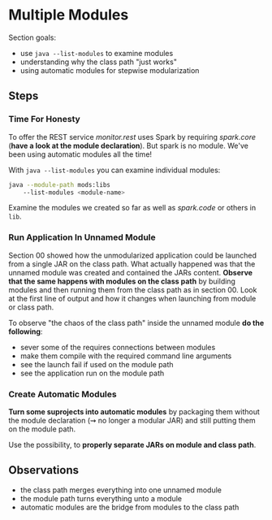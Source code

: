 # Multiple Modules

Section goals:

* use `java --list-modules` to examine modules
* understanding why the class path "just works"
* using automatic modules for stepwise modularization


## Steps

### Time For Honesty

To offer the REST service _monitor.rest_ uses Spark by requiring _spark.core_ (**have a look at the module declaration**).
But spark is no module.
We've been using automatic modules all the time!

With `java --list-modules` you can examine individual modules:

```bash
java --module-path mods:libs
	--list-modules <module-name>
```

Examine the modules we created so far as well as _spark.code_ or others in `lib`.

### Run Application In Unnamed Module

Section 00 showed how the unmodularized application could be launched from a single JAR on the class path.
What actually happened was that the unnamed module was created and contained the JARs content.
**Observe that the same happens with modules on the class path** by building modules and then running them from the class path as in section 00.
Look at the first line of output and how it changes when launching from module or class path.

To observe "the chaos of the class path" inside the unnamed module **do the following**:
* sever some of the requires connections between modules
* make them compile with the required command line arguments
* see the launch fail if used on the module path
* see the application run on the module path

### Create Automatic Modules

**Turn some suprojects into automatic modules** by packaging them without the module declaration (⇝ no longer a modular JAR) and still putting them on the module path.

Use the possibility, to **properly separate JARs on module and class path**.

## Observations

* the class path merges everything into one unnamed module
* the module path turns everything unto a module
* automatic modules are the bridge from modules to the class path
